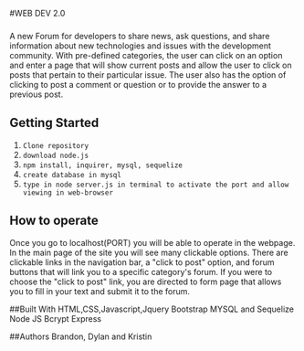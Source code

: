 #WEB DEV 2.0

###
A new Forum for developers to share news, ask questions, and share information about new technologies and issues with the development community.  With pre-defined categories, the user can click on an option and enter a page that will show current posts and allow the user to click on posts that pertain to their particular issue.  The user also has the option of clicking to post a comment or question or to provide the answer to a previous post.    
  
## Getting Started

   1. `Clone repository`
   2. `download node.js`
   3. `npm install, inquirer, mysql, sequelize`
   4. `create database in mysql`
   5. `type in node server.js in terminal to activate the port and allow viewing in web-browser`
   
## How to operate 
    
  Once you go to localhost(PORT) you will be able to operate in the webpage.  In the main page of the site you will see many clickable   options.  There are clickable links in the navigation bar, a "click to post" option, and forum buttons that will link you to a         specific category's forum.  If you were to choose the "click to post" link, you are directed to form page that allows you to fill in
  your text and submit it to the forum.  


##Built With
HTML,CSS,Javascript,Jquery
Bootstrap
MYSQL and Sequelize
Node JS
Bcrypt
Express

##Authors
Brandon, Dylan and Kristin 
